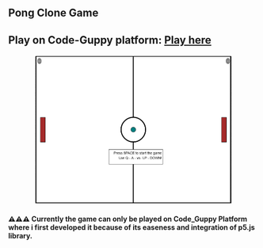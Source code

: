 ## Pong Clone Game 

## Play on Code-Guppy platform: [Play here](https://codeguppy.com/code.html?9gmvbdj9JirSDMOo8eQz)

<p align="center">
<img src="assets/pong1.png" width="400" height="300">
</p>


#### ⚠️⚠️⚠️ Currently the game can only be played on Code_Guppy Platform where i first developed it because of its easeness and integration of p5.js library. 